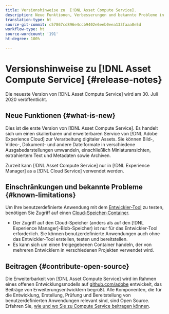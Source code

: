 ```yaml
---
title: Versionshinweise zu  [!DNL Asset Compute Service].
description: Neue Funktionen, Verbesserungen und bekannte Probleme in  [!DNL Asset Compute Service].
translation-type: ht
source-git-commit: c57867cd896e4ccb9402e6eeb0eea133faaa0e5d
workflow-type: ht
source-wordcount: '191'
ht-degree: 100%

---
```



# Versionshinweise zu [!DNL Asset Compute Service] {#release-notes}

Die neueste Version von [!DNL Asset Compute Service] wird am 30. Juli 2020 veröffentlicht.

<!--

To test your custom applications with the [developer tool](https://github.com/adobe/asset-compute-devtool), you need access to a [cloud storage container](https://github.com/adobe/asset-compute-devtool#prerequisites). Currently, Adobe supports Azure Blob Storage and AWS S3.

>[!NOTE]
>
>Cloud storage access is only required for using the developer tool. You can still create, test and deploy custom applications with out using the developer tool.
-->

## Neue Funktionen {#what-is-new}

Dies ist die erste Version von [!DNL Asset Compute Service]. Es handelt sich um einen skalierbaren und erweiterbaren Service von [!DNL Adobe Experience Cloud] zur Verarbeitung digitaler Assets. Sie können Bild-, Video-, Dokument- und andere Dateiformate in verschiedene Ausgabedarstellungen umwandeln, einschließlich Miniaturansichten, extrahiertem Text und Metadaten sowie Archiven.

Zurzeit kann [!DNL Asset Compute Service] nur in [!DNL Experience Manager] as a [!DNL Cloud Service] verwendet werden.

## Einschränkungen und bekannte Probleme {#known-limitations}

Um Ihre benutzerdefinierte Anwendung mit dem [Entwickler-Tool](https://github.com/adobe/asset-compute-devtool) zu testen, benötigen Sie Zugriff auf einen [Cloud-Speicher-Container](https://github.com/adobe/asset-compute-devtool#prerequisites).

* Der Zugriff auf den Cloud-Speicher (anders als auf den [!DNL Experience Manager]-Blob-Speicher) ist nur für das Entwickler-Tool erforderlich. Sie können benutzerdefinierte Anwendungen auch ohne das Entwickler-Tool erstellen, testen und bereitstellen.
* Es kann sich um einen freigegebenen Container handeln, der von mehreren Entwicklern in verschiedenen Projekten verwendet wird.

## Beitragen {#contribute-open-source}

Die Erweiterbarkeit von [!DNL Asset Compute Service] wird im Rahmen eines offenen Entwicklungsmodells auf [github.com/adobe](https://github.com/adobe) entwickelt, das Beiträge von Erweiterungsentwicklern begrüßt. Alle Komponenten, die für die Entwicklung, Erstellung, Prüfung und Bereitstellung von benutzerdefinierten Anwendungen relevant sind, sind Open Source. Erfahren Sie, [wie und wo Sie zu Compute Service beitragen können](contribute-to-compute-service.md).

<!-- **TBD:**
* Are we versioning the releases?
* Is there any compatibility information to be added? With Project Firefly versions, or AEMaaCS releases, or other offerings/integrations such as InDesign Server?
-->
